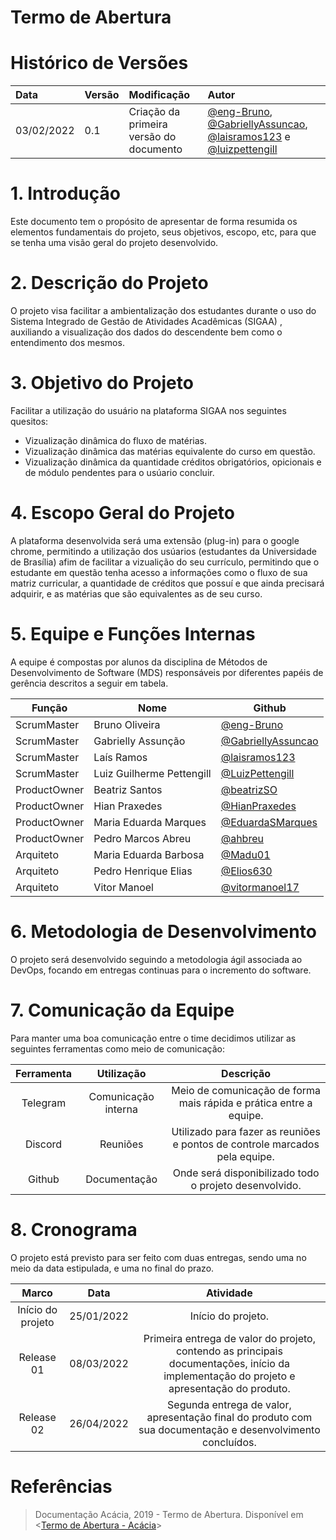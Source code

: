 # Termo de Abertura

# Histórico de Versões

| Data       | Versão | Modificação                             | Autor                                                                                                                                                                                                           |
| :--------- | :----- | :-------------------------------------- | :-------------------------------------------------------------------------------------------------------------------------------------------------------------------------------------------------------------- |
| 03/02/2022 | 0.1    | Criação da primeira versão do documento | [@eng-Bruno](https://github.com/eng-Bruno), [@GabriellyAssuncao](https://github.com/GabriellyAssuncao), [@laisramos123](https://github.com/laisramos123) e [@luizpettengill](https://github.com/luizpettengill) |

# 1. Introdução

Este documento tem o propósito de apresentar de forma resumida os elementos fundamentais do projeto, seus objetivos, escopo, etc, para que se tenha uma visão geral do projeto desenvolvido.

# 2. Descrição do Projeto

O projeto visa facilitar a ambientalização dos estudantes durante o uso do Sistema Integrado de Gestão de Atividades Acadêmicas (SIGAA) , auxiliando a visualização dos dados do descendente bem como o entendimento dos mesmos.

# 3. Objetivo do Projeto

Facilitar a utilização do usuário na plataforma SIGAA nos seguintes quesitos:

- Vizualização dinâmica do fluxo de matérias.
- Vizualização dinâmica das matérias equivalente do curso em questão.
- Vizualização dinâmica da quantidade créditos obrigatórios, opicionais e de módulo pendentes para o usúario concluir.

# 4. Escopo Geral do Projeto

A plataforma desenvolvida será uma extensão (plug-in) para o google chrome, permitindo a utilização dos usúarios (estudantes da Universidade de Brasília) afim de facilitar a vizualição do seu currículo, permitindo que o estudante em questão tenha acesso a informações como o fluxo de sua matriz curricular, a quantidade de créditos que possuí e que ainda precisará adquirir, e as matérias que são equivalentes as de seu curso.

# 5. Equipe e Funções Internas

A equipe é compostas por alunos da disciplina de Métodos de Desenvolvimento de Software (MDS) responsáveis por diferentes papéis de gerência descritos a seguir em tabela.

| Função       | Nome                      | Github                                                     |
| ------------ | ------------------------- | ---------------------------------------------------------- |
| ScrumMaster  | Bruno Oliveira            | [@eng-Bruno](https://github.com/eng-Bruno)                 |
| ScrumMaster  | Gabrielly Assunção        | [@GabriellyAssuncao](https://github.com/GabriellyAssuncao) |
| ScrumMaster  | Laís Ramos                | [@laisramos123](https://github.com/laisramos123)           |
| ScrumMaster  | Luiz Guilherme Pettengill | [@LuizPettengill](https://github.com/LuizPettengill)       |
| ProductOwner | Beatriz Santos            | [@beatrizSO](https://github.com/beatrizSO)                 |
| ProductOwner | Hian Praxedes             | [@HianPraxedes](https://github.com/HianPraxedes)           |
| ProductOwner | Maria Eduarda Marques     | [@EduardaSMarques](https://github.com/EduardaSMarques)     |
| ProductOwner | Pedro Marcos Abreu        | [@ahbreu](https://github.com/ahbreu)                       |
| Arquiteto    | Maria Eduarda Barbosa     | [@Madu01](https://github.com/Madu01)                       |
| Arquiteto    | Pedro Henrique Elias      | [@Elios630](https://github.com/Elios630)                   |
| Arquiteto    | Vitor Manoel              | [@vitormanoel17](https://github.com/vitormanoel17)         |

# 6. Metodologia de Desenvolvimento

O projeto será desenvolvido seguindo a metodologia ágil associada ao DevOps, focando em entregas continuas para o incremento do software.

# 7. Comunicação da Equipe

Para manter uma boa comunicação entre o time decidimos utilizar as seguintes ferramentas como meio de comunicação:

| Ferramenta |     Utilização      |                                  Descrição                                  |
| :--------: | :-----------------: | :-------------------------------------------------------------------------: |
|  Telegram  | Comunicação interna |     Meio de comunicação de forma mais rápida e prática entre a equipe.      |
|  Discord   |      Reuniões       | Utilizado para fazer as reuniões e pontos de controle marcados pela equipe. |
|   Github   |    Documentação     |           Onde será disponibilizado todo o projeto desenvolvido.            |

# 8. Cronograma

O projeto está previsto para ser feito com duas entregas, sendo uma no meio da data estipulada, e uma no final do prazo.

|       Marco       |    Data    |                                                                 Atividade                                                                 |
| :---------------: | :--------: | :---------------------------------------------------------------------------------------------------------------------------------------: |
| Início do projeto | 25/01/2022 |                                                            Início do projeto.                                                             |
|    Release 01     | 08/03/2022 | Primeira entrega de valor do projeto, contendo as principais documentações, início da implementação do projeto e apresentação do produto. |
|    Release 02     | 26/04/2022 |                Segunda entrega de valor, apresentação final do produto com sua documentação e desenvolvimento concluídos.                 |

# Referências

> Documentação Acácia, 2019 - Termo de Abertura. Disponível em <[Termo de Abertura - Acácia](https://github.com/fga-eps-mds/2019.2-Acacia/blob/develop/docs/project_charter.md)>
